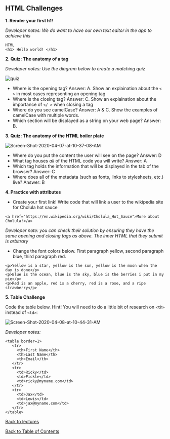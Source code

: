 ## HTML Challenges

**1. Render your first h1!**

_Developer notes: We do want to have our own text editor in the app to achieve this_

```
HTML
<h1> Hello world! </h1>
```
**2. Quiz: The anatomy of a tag**

_Developer notes: Use the diagram below to create a matching quiz_

<img src="https://i.ibb.co/GvBbL3p/quiz.png" alt="quiz" border="0">

- Where is the opening tag? Answer: A. Show an explaination about the `< >` in most cases representing an opening tag
- Where is the closing tag? Answer: C. Show an explaination about the importance of `</ >` when closing a tag
- Where do you see camelCase? Answer: A & C. Show the examples of camelCase with multiple words.
- Which section will be displayed as a string on your web page? Answer: B. 

**3. Quiz: The anatomy of the HTML boiler plate**

<img src="https://i.ibb.co/CB76VxC/Screen-Shot-2020-04-07-at-10-37-08-AM.png" alt="Screen-Shot-2020-04-07-at-10-37-08-AM" border="0">

- Where do you put the content the user will see on the page? Answer: D
- What tag houses _all_ of the HTML code you will write? Answer: A
- Which tag holds the information that will be displayed in the tab of the browser? Answer: C
- Where does all of the metadata (such as fonts, links to stylesheets, etc.) live? Answer: B

**4. Practice with attributes**

- Create your first link! Write code that will link a user to the wikipedia site for Cholula hot sauce
```
<a href="https://en.wikipedia.org/wiki/Cholula_Hot_Sauce">More about Cholula!</a>
```
_Developer note: you can check their solution by ensuring they have the same opening and closing tags as above. The inner HTML that they submit is arbitrary_

- Change the font colors below. First paragraph yellow, second paragraph blue, third paragraph red.
```
<p>Yellow is a star, yellow is the sun, yellow is the moon when the day is done</p>
<p>Blue is the ocean, blue is the sky, blue is the berries i put in my pie</p>
<p>Red is an apple, red is a cherry, red is a rose, and a ripe strawberry</p>
```

**5. Table Challenge**

Code the table below. Hint! You will need to do a little bit of research on `<th>` instead of `<td>`:

<img src="https://i.ibb.co/tm0kdJd/Screen-Shot-2020-04-08-at-10-44-31-AM.png" alt="Screen-Shot-2020-04-08-at-10-44-31-AM" border="0">

_Developer notes:_

```
<table border=1>
   <tr>
     <th>First Name</th>
     <th>Last Name</th>
     <th>Email</th>
   </tr>
   <tr>
     <td>Ricky</td>
     <td>Pickle</td>
     <td>ricky@myname.com</td>
   </tr>
   <tr>
     <td>Jax</td>
     <td>Lewis</td>
     <td>jax@myname.com</td>
   </tr>
</table>
```

<a href="https://github.com/rachaelstanislaw/learn-pre-work/blob/master/HTML/html_lectures.md">Back to lectures</a>

<a href="https://github.com/rachaelstanislaw/learn-pre-work">Back to Table of Contents</a>
